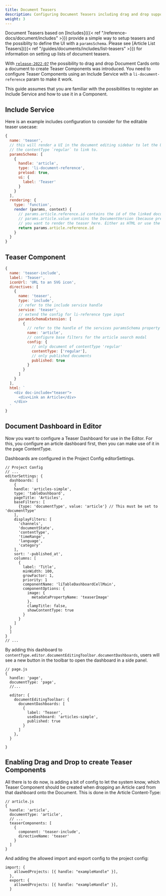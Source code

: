 ```yaml
---
title: Document Teasers
description: Configuring Document Teasers including drag and drop support
weight: 3
---
```


Document Teasers based on [Includes]({{< ref "/reference-docs/document/includes" >}}) provide a simple way to setup teasers and the possiblity to define the UI with a `paramsSchema`. Please see [Article List Teasers]({{< ref "/guides/documents/includes/list-teasers" >}}) for information on setting up lists of document teasers.

With [`release-2022-07`](https://github.com/livingdocsIO/livingdocs-release-notes/blob/master/releases/release-2022-07.md) the possibility to drag and drop Document Cards onto a document to create Teaser Components was introduced. You need to configure Teaser Components using an Include Service with a `li-document-reference` param to make it work.

This guide assumes that you are familiar with the possibilities to register an Include Service and how to use it in a Component.

## Include Service
Here is an example includes configuration to consider for the editable teaser usecase:
```js
{
  name: 'teaser',
  // this will render a UI in the document editing sidebar to let the User select a document with
  // the contentType `regular` to link to.
  paramsSchema: [
    {
      handle: 'article',
      type: 'li-document-reference',
      preload: true,
      ui: {
        label: 'Teaser'
      }
    }
  ],
  rendering: {
    type: 'function',
    render (params, context) {
      // params.article.reference.id contains the id of the linked document
      // params.article.value contains the DocumentVersion (because preload: true is configured)
      // you want to render the teaser here. Either as HTML or use the possibility of Embedded Documents
      return params.article.reference.id
    }
  }
}
```

## Teaser Component
```js
{
  name: 'teaser-include',
  label: 'Teaser',
  iconUrl: 'URL to an SVG icon',
  directives: [
    {
      name: 'teaser',
      type: 'include',
      // refer to the include service handle
      service: 'teaser',
      // extend the config for li-reference type input
      paramsSchemaExtension: [
        {
          // refer to the handle of the services paramsSchema property
          name: 'article',
          // configure base filters for the article search modal
          config: {
            // only document of contentType 'regular'
            contentType: ['regular'],
            // only published documents
            published: true
          }
        }
      ]
    }
  ],
  html: `
    <div doc-include="teaser">
      <div>Link an Article</div>
    </div>
  `
}
```


## Document Dashboard in Editor
Now you want to configure a Teaser Dashboard for use in the Editor. For this, you configure an article dashboard first, then you can make use of it in the page ContentType.

Dashboards are configured in the Project Config editorSettings.
```
// Project Config
// ...
editorSettings: {
  dashboards: [
    {
    handle: 'articles-simple',
    type: 'tableDashboard',
    pageTitle: 'Articles',
    baseFilters: [
      {type: 'documentType', value: 'article'} // This must be set to 'documentType'
    ],
    displayFilters: [
      'channels',
      'documentState',
      'contentType',
      'timeRange',
      'language',
      'category'
    ],
    sort: '-published_at',
    columns: [
      {
        label: 'Title',
        minWidth: 100,
        growFactor: 1,
        priority: 1
        componentName: 'liTableDashboardCellMain',
        componentOptions: {
          image: {
            metadataPropertyName: 'teaserImage'
          },
          clampTitle: false,
          showContentType: true
        }
      }
    ]
  }
  ]
}
// ...
```

By adding this dashboard to `contentType.editor.documentEditingToolbar.documentDashboards`, users will see a new button in the toolbar to open the dashboard in a side panel.

```
// page.js
{
  handle: 'page',
  documentType: 'page',
  //...

  editor: {
    documentEditingToolbar: {
      documentDashboards: [
        {
          label: 'Teaser',
          useDashboard: 'articles-simple',
          published: true
        }
      ]
    },
  }

}
```

## Enabling Drag and Drop to create Teaser Components

All there is to do now, is adding a bit of config to let the system know, which Teaser Component should be created when dropping an Article card from that dashboard onto the Document. This is done in the Article Content-Type:

```
// article.js
{
  handle: 'article',
  documentType: 'article',
  // ...
  teaserComponents: [
    {
      component: 'teaser-include',
      directiveName: 'teaser'
    }
  ]
}
```

And adding the allowed import and export config to the project config:

```
import: {
    allowedProjects: [{ handle: "exampleHandle" }],
  },
  export: {
    allowedProjects: [{ handle: "exampleHandle" }],
  }
```
